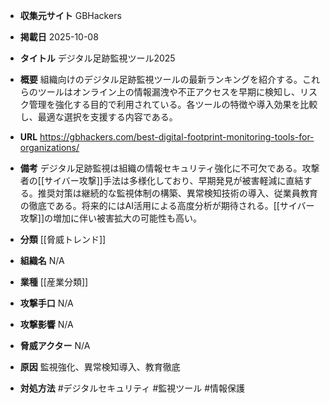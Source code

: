 - **収集元サイト**
GBHackers

- **掲載日**
2025-10-08

- **タイトル**
デジタル足跡監視ツール2025

- **概要**
組織向けのデジタル足跡監視ツールの最新ランキングを紹介する。これらのツールはオンライン上の情報漏洩や不正アクセスを早期に検知し、リスク管理を強化する目的で利用されている。各ツールの特徴や導入効果を比較し、最適な選択を支援する内容である。

- **URL**
https://gbhackers.com/best-digital-footprint-monitoring-tools-for-organizations/

- **備考**
デジタル足跡監視は組織の情報セキュリティ強化に不可欠である。攻撃者の[[サイバー攻撃]]手法は多様化しており、早期発見が被害軽減に直結する。推奨対策は継続的な監視体制の構築、異常検知技術の導入、従業員教育の徹底である。将来的にはAI活用による高度分析が期待される。[[サイバー攻撃]]の増加に伴い被害拡大の可能性も高い。

- **分類**
[[脅威トレンド]]

- **組織名**
N/A

- **業種**
[[産業分類]]

- **攻撃手口**
N/A

- **攻撃影響**
N/A

- **脅威アクター**
N/A

- **原因**
監視強化、異常検知導入、教育徹底

- **対処方法**
#デジタルセキュリティ #監視ツール #情報保護
